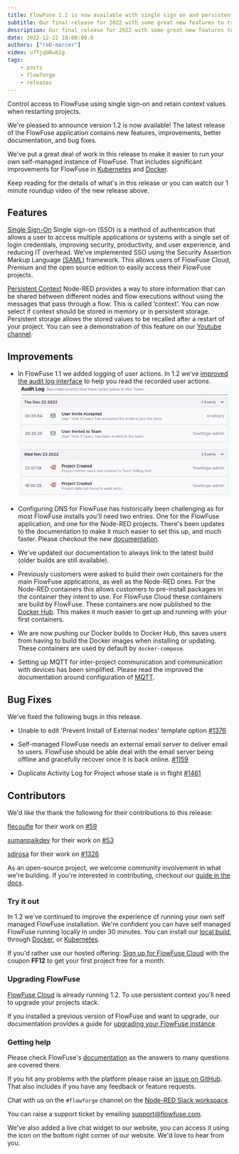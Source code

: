 ```yaml
---
title: FlowFuse 1.2 is now available with single sign on and persistent context storage
subtitle: Our final release for 2022 with some great new features to try out
description: Our final release for 2022 with some great new features to try out
date: 2022-12-22 18:00:00.0
authors: ["rob-marcer"]
video: u7TjqUAub1g
tags:
    - posts
    - flowforge
    - releases
---
```


Control access to FlowFuse using single sign-on and retain context values when restarting projects.

<!--more-->

We're pleased to announce version 1.2 is now available! The latest release of the FlowFuse application contains new features, improvements, better documentation, and bug fixes.

We've put a great deal of work in this release to make it easier to run your own self-managed instance of FlowFuse. That includes significant improvements for FlowFuse in [Kubernetes](https://flowforge.com/docs/install/kubernetes/) and [Docker](https://flowforge.com/docs/install/docker/).

Keep reading for the details of what's in this release or you can watch our 1 minute roundup video of the new release above.

## Features

[Single Sign-On](https://github.com/flowforge/flowforge/issues/226) Single sign-on (SSO) is a method of authentication that allows a user to access multiple applications or systems with a single set of login credentials, improving security, productivity, and user experience, and reducing IT overhead. We've implemented SSO using the Security Assertion Markup Language [(SAML)](https://en.wikipedia.org/wiki/Security_Assertion_Markup_Language) framework. This allows users of FlowFuse Cloud, Premium and the open source edition to easily access their FlowFuse projects.

[Persistent Context](https://github.com/flowforge/flowforge/issues/212) Node-RED provides a way to store information that can be shared between different nodes and flow executions without using the messages that pass through a flow. This is called ‘context’. You can now select if context should be stored in memory or in persistent storage. Persistent storage allows the stored values to be recalled after a restart of your project. You can see a demonstration of this feature on our [Youtube channel](https://youtu.be/ma2vYrXmssc).

## Improvements

- In FlowFuse 1.1 we added logging of user actions. In 1.2 we’ve [improved the audit log interface](https://github.com/flowforge/flowforge/issues/517) to help you read the recorded user actions.
![An image of the new audit log interface](./images/audit-log.png)

- Configuring DNS for FlowFuse has historically been challenging as for most FlowFuse installs you'll need two entries. One for the FlowFuse application, and one for the Node-RED projects. There's been updates to the documentation to make it much easier to set this up, and much faster. Please checkout the new [documentation](https://flowforge.com/docs/install/dns-setup/).

- We've updated our documentation to always link to the latest build (older builds are still available).

- Previously customers were asked to build their own containers for the main FlowFuse applications, as well as the Node-RED ones. For the Node-RED containers this allows customers to pre-install packages in the container they intent to use. For FlowFuse Cloud these containers are build by FlowFuse. These containers are now published to the [Docker Hub](https://hub.docker.com/u/flowforge). This makes it much easier to get up and running with your first containers.

- We are now pushing our Docker builds to Docker Hub, this saves users from having to build the Docker images when installing or updating. These containers are used by default by `docker-compose`.

- Setting up MQTT for inter-project communication and communication with devices has been simplified. Please read the improved the documentation around configuration of [MQTT](https://github.com/flowforge/flowforge/issues/1397).

## Bug Fixes

We've fixed the following bugs in this release.

- Unable to edit 'Prevent Install of External nodes' template option [#1376](https://github.com/flowforge/flowforge/issues/1376)

- Self-managed FlowFuse needs an external email server to deliver email to users. FlowFuse should be able deal with the email server being offline and gracefully recover once it is back online. [#1159](https://github.com/flowforge/flowforge/issues/1159)

- Duplicate Activity Log for Project whose state is in flight [#1461](https://github.com/flowforge/flowforge/issues/1461)

## Contributors

We'd like the thank the following for their contributions to this release:

[flecoufle](https://github.com/flecoufle) for their work on [#59](https://github.com/flowforge/docker-compose/pull/59)


[sumanpaikdev](https://github.com/sumanpaikdev) for their work on [#53](https://github.com/flowforge/docker-compose/pull/53)

[sdirosa](https://github.com/sdirosa) for their work on [#1326](https://github.com/flowforge/flowforge/pull/1326)

As an open-source project, we welcome community involvement in what we're building.
If you're interested in contributing, checkout our [guide in the docs](https://flowforge.com/docs/contribute/).

### Try it out

In 1.2 we've continued to improve the experience of running your own self managed FlowFuse installation. We're confident you can have self managed FlowFuse running locally in under 30 minutes.
You can install our [local build](https://flowforge.com/docs/install/local/), through [Docker](https://flowforge.com/docs/install/docker/), or [Kubernetes](https://flowforge.com/docs/install/kubernetes/).

If you'd rather use our hosted offering: [Sign up for FlowFuse Cloud](https://app.flowforge.com/account/create?code=FF12)
with the coupon **FF12** to get your first project free for a month.

### Upgrading FlowFuse

[FlowFuse Cloud](https://app.flowforge.com) is already running 1.2. To use
persistent context you'll need to upgrade your projects stack.

If you installed a previous version of FlowFuse and want to upgrade, our documentation provides a
guide for [upgrading your FlowFuse instance](https://flowforge.com/docs/upgrade/).

### Getting help

Please check FlowFuse's [documentation](https://flowforge.com/docs/) as the answers to many questions are covered there.

If you hit any problems with the platform please raise an [issue on GitHub](https://github.com/flowforge/flowforge/issues).
That also includes if you have any feedback or feature requests.

Chat with us on the `#flowforge` channel on the [Node-RED Slack workspace](https://nodered.org/slack).

You can raise a support ticket by emailing [support@flowfuse.com](mailto:support@flowfuse.com).

We've also added a live chat widget to our website, you can access it using the icon on the bottom right corner of our website. We'd love to hear from you.

